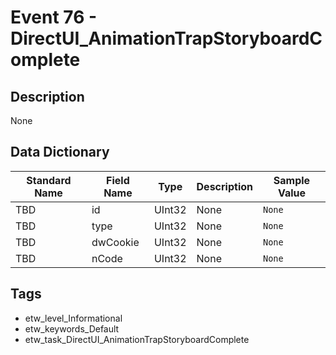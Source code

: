 # Event 76 - DirectUI_AnimationTrapStoryboardComplete

## Description
None

## Data Dictionary
|Standard Name|Field Name|Type|Description|Sample Value|
|---|---|---|---|---|
|TBD|id|UInt32|None|`None`|
|TBD|type|UInt32|None|`None`|
|TBD|dwCookie|UInt32|None|`None`|
|TBD|nCode|UInt32|None|`None`|

## Tags
* etw_level_Informational
* etw_keywords_Default
* etw_task_DirectUI_AnimationTrapStoryboardComplete